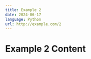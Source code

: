 ```yaml
---
title: Example 2
date: 2024-06-17
language: Python
url: http://example.com/2
---
```


# Example 2 Content
